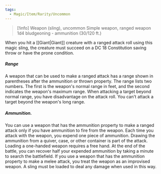 ```yaml
---
tags:
  - Magic/Item/Rarity/Uncommon
---
```

>[!info]
>Weapon (sling), uncommon
>Simple weapon, ranged weapon
>1d4 bludgeoning - ammunition (30/120 ft.)

When you hit a [[Giant|Giant]] creature with a ranged attack roll using this magic sling, the creature must succeed on a DC 18 Constitution saving throw or have the prone condition.
##### Range
A weapon that can be used to make a ranged attack has a range shown in parentheses after the ammunition or thrown property. The range lists two numbers. The first is the weapon's normal range in feet, and the second indicates the weapon's maximum range. When attacking a target beyond normal range, you have disadvantage on the attack roll. You can't attack a target beyond the weapon's long range.
##### Ammunition.
You can use a weapon that has the ammunition property to make a ranged attack only if you have ammunition to fire from the weapon. Each time you attack with the weapon, you expend one piece of ammunition. Drawing the ammunition from a quiver, case, or other container is part of the attack. Loading a one-handed weapon requires a free hand. At the end of the battle, you can recover half your expended ammunition by taking a minute to search the battlefield.
If you use a weapon that has the ammunition property to make a melee attack, you treat the weapon as an improvised weapon. A sling must be loaded to deal any damage when used in this way.